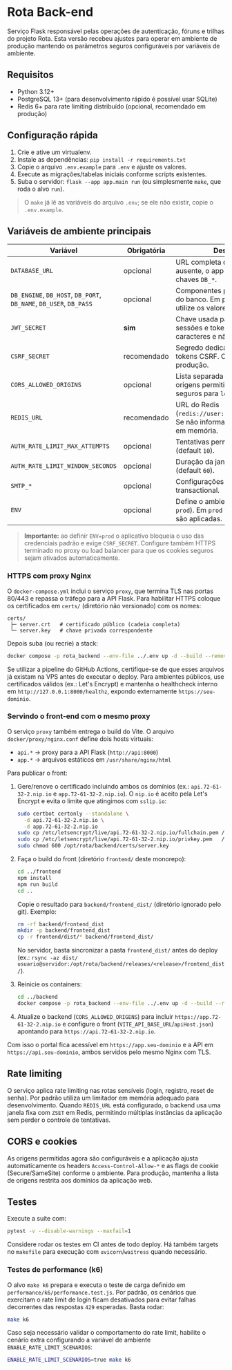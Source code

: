 # Rota Back-end

Serviço Flask responsável pelas operações de autenticação, fóruns e trilhas do projeto
Rota. Esta versão recebeu ajustes para operar em ambiente de produção mantendo os
parâmetros seguros configuráveis por variáveis de ambiente.

## Requisitos

- Python 3.12+
- PostgreSQL 13+ (para desenvolvimento rápido é possível usar SQLite)
- Redis 6+ para rate limiting distribuído (opcional, recomendado em produção)

## Configuração rápida

1. Crie e ative um virtualenv.
2. Instale as dependências: `pip install -r requirements.txt`
3. Copie o arquivo `.env.example` para `.env` e ajuste os valores.
4. Execute as migrações/tabelas iniciais conforme scripts existentes.
5. Suba o servidor: `flask --app app.main run` (ou simplesmente `make`, que roda o alvo `run`).

> O `make` já lê as variáveis do arquivo `.env`; se ele não existir, copie o `.env.example`.

## Variáveis de ambiente principais

| Variável | Obrigatória | Descrição |
| --- | --- | --- |
| `DATABASE_URL` | opcional | URL completa do banco. Se ausente, o app monta usando as chaves `DB_*`. |
| `DB_ENGINE`, `DB_HOST`, `DB_PORT`, `DB_NAME`, `DB_USER`, `DB_PASS` | opcional | Componentes para montar a URL do banco. Em produção não utilize os valores padrão. |
| `JWT_SECRET` | **sim** | Chave usada para assinar sessões e tokens. Deve ter >=16 caracteres e não pode ser trivial. |
| `CSRF_SECRET` | recomendado | Segredo dedicado para assinar tokens CSRF. Obrigatório em produção. |
| `CORS_ALLOWED_ORIGINS` | opcional | Lista separada por vírgulas de origens permitidas. Defaults seguros para `localhost`. |
| `REDIS_URL` | recomendado | URL do Redis (`redis://user:pass@host:6379/0`). Se não informado cai no limitador em memória. |
| `AUTH_RATE_LIMIT_MAX_ATTEMPTS` | opcional | Tentativas permitidas por janela (default `10`). |
| `AUTH_RATE_LIMIT_WINDOW_SECONDS` | opcional | Duração da janela de rate limiting (default `60`). |
| `SMTP_*` | opcional | Configurações de e-mail transactional. |
| `ENV` | opcional | Define o ambiente (`dev`, `staging`, `prod`). Em `prod` validações extras são aplicadas. |

> **Importante:** ao definir `ENV=prod` o aplicativo bloqueia o uso das credenciais padrão
> e exige `CSRF_SECRET`. Configure também HTTPS terminado no proxy ou load balancer
> para que os cookies seguros sejam ativados automaticamente.

### HTTPS com proxy Nginx

O `docker-compose.yml` inclui o serviço `proxy`, que termina TLS nas portas 80/443 e repassa o tráfego para a API Flask.
Para habilitar HTTPS coloque os certificados em `certs/` (diretório não versionado) com os nomes:

```
certs/
 ├─ server.crt   # certificado público (cadeia completa)
 └─ server.key   # chave privada correspondente
```

Depois suba (ou recrie) a stack:

```bash
docker compose -p rota_backend --env-file ../.env up -d --build --remove-orphans
```

Se utilizar a pipeline do GitHub Actions, certifique-se de que esses arquivos já existam na VPS antes de executar o deploy. Para ambientes públicos, use certificados válidos (ex.: Let's Encrypt) e mantenha o healthcheck interno em `http://127.0.0.1:8000/healthz`, expondo externamente `https://seu-dominio`.

### Servindo o front-end com o mesmo proxy

O serviço `proxy` também entrega o build do Vite. O arquivo `docker/proxy/nginx.conf` define dois hosts virtuais:

- `api.*` → proxy para a API Flask (`http://api:8000`)
- `app.*` → arquivos estáticos em `/usr/share/nginx/html`

Para publicar o front:

1. Gere/renove o certificado incluindo ambos os domínios (ex.: `api.72-61-32-2.nip.io` e `app.72-61-32-2.nip.io`). O `nip.io` é aceito pela Let's Encrypt e evita o limite que atingimos com `sslip.io`:
   ```bash
   sudo certbot certonly --standalone \
     -d api.72-61-32-2.nip.io \
     -d app.72-61-32-2.nip.io
   sudo cp /etc/letsencrypt/live/api.72-61-32-2.nip.io/fullchain.pem /opt/rota/backend/certs/server.crt
   sudo cp /etc/letsencrypt/live/api.72-61-32-2.nip.io/privkey.pem   /opt/rota/backend/certs/server.key
   sudo chmod 600 /opt/rota/backend/certs/server.key
   ```

2. Faça o build do front (diretório `frontend/` deste monorepo):
   ```bash
   cd ../frontend
   npm install
   npm run build
   cd ..
   ```
   Copie o resultado para `backend/frontend_dist/` (diretório ignorado pelo git). Exemplo:
   ```bash
   rm -rf backend/frontend_dist
   mkdir -p backend/frontend_dist
   cp -r frontend/dist/* backend/frontend_dist/
   ```
   No servidor, basta sincronizar a pasta `frontend_dist/` antes do deploy (ex.: `rsync -az dist/ usuario@servidor:/opt/rota/backend/releases/<release>/frontend_dist/`).

3. Reinicie os containers:
   ```bash
   cd ../backend
   docker compose -p rota_backend --env-file ../.env up -d --build --remove-orphans
   ```

4. Atualize o backend (`CORS_ALLOWED_ORIGENS`) para incluir `https://app.72-61-32-2.nip.io` e configure o front (`VITE_API_BASE_URL`/`apiHost.json`) apontando para `https://api.72-61-32-2.nip.io`.

Com isso o portal fica acessível em `https://app.seu-dominio` e a API em `https://api.seu-dominio`, ambos servidos pelo mesmo Nginx com TLS.

## Rate limiting

O serviço aplica rate limiting nas rotas sensíveis (login, registro, reset de senha). Por
padrão utiliza um limitador em memória adequado para desenvolvimento. Quando `REDIS_URL`
está configurado, o backend usa uma janela fixa com `ZSET` em Redis, permitindo múltiplas
instâncias da aplicação sem perder o controle de tentativas.

## CORS e cookies

As origens permitidas agora são configuráveis e a aplicação ajusta automaticamente os
headers `Access-Control-Allow-*` e as flags de cookie (Secure/SameSite) conforme o
ambiente. Para produção, mantenha a lista de origens restrita aos domínios da aplicação
web.

## Testes

Execute a suíte com:

```bash
pytest -v --disable-warnings --maxfail=1
```

Considere rodar os testes em CI antes de todo deploy. Há também targets no `makefile`
para execução com `uvicorn`/`waitress` quando necessário.

### Testes de performance (k6)

O alvo `make k6` prepara e executa o teste de carga definido em
`performance/k6/performance.test.js`. Por padrão, os cenários que exercitam o
rate limit de login ficam desativados para evitar falhas decorrentes das
respostas `429` esperadas. Basta rodar:

```bash
make k6
```

Caso seja necessário validar o comportamento do rate limit, habilite o cenário
extra configurando a variável de ambiente `ENABLE_RATE_LIMIT_SCENARIOS`:

```bash
ENABLE_RATE_LIMIT_SCENARIOS=true make k6
```
